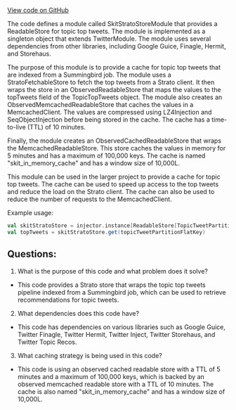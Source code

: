 [View code on GitHub](https://github.com/misbahsy/the-algorithm/cr-mixer/server/src/main/scala/com/twitter/cr_mixer/module/SkitStratoStoreModule.scala)

The code defines a module called SkitStratoStoreModule that provides a ReadableStore for topic top tweets. The module is implemented as a singleton object that extends TwitterModule. The module uses several dependencies from other libraries, including Google Guice, Finagle, Hermit, and Storehaus. 

The purpose of this module is to provide a cache for topic top tweets that are indexed from a Summingbird job. The module uses a StratoFetchableStore to fetch the top tweets from a Strato client. It then wraps the store in an ObservedReadableStore that maps the values to the topTweets field of the TopicTopTweets object. The module also creates an ObservedMemcachedReadableStore that caches the values in a MemcachedClient. The values are compressed using LZ4Injection and SeqObjectInjection before being stored in the cache. The cache has a time-to-live (TTL) of 10 minutes. 

Finally, the module creates an ObservedCachedReadableStore that wraps the MemcachedReadableStore. This store caches the values in memory for 5 minutes and has a maximum of 100,000 keys. The cache is named "skit_in_memory_cache" and has a window size of 10,000L. 

This module can be used in the larger project to provide a cache for topic top tweets. The cache can be used to speed up access to the top tweets and reduce the load on the Strato client. The cache can also be used to reduce the number of requests to the MemcachedClient. 

Example usage:

```scala
val skitStratoStore = injector.instance[ReadableStore[TopicTweetPartitionFlatKey, Seq[TopicTweet]]](ModuleNames.SkitStratoStoreName)
val topTweets = skitStratoStore.get(topicTweetPartitionFlatKey)
```
## Questions: 
 1. What is the purpose of this code and what problem does it solve? 
- This code provides a Strato store that wraps the topic top tweets pipeline indexed from a Summingbird job, which can be used to retrieve recommendations for topic tweets.

2. What dependencies does this code have? 
- This code has dependencies on various libraries such as Google Guice, Twitter Finagle, Twitter Hermit, Twitter Inject, Twitter Storehaus, and Twitter Topic Recos.

3. What caching strategy is being used in this code? 
- This code is using an observed cached readable store with a TTL of 5 minutes and a maximum of 100,000 keys, which is backed by an observed memcached readable store with a TTL of 10 minutes. The cache is also named "skit_in_memory_cache" and has a window size of 10,000L.